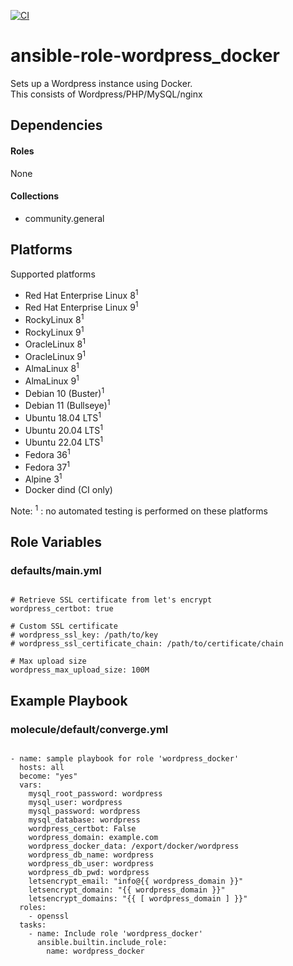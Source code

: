 [![CI](https://github.com/de-it-krachten/ansible-role-wordpress_docker/workflows/CI/badge.svg?event=push)](https://github.com/de-it-krachten/ansible-role-wordpress_docker/actions?query=workflow%3ACI)


# ansible-role-wordpress_docker

Sets up a Wordpress instance using Docker.<br>
This consists of Wordpress/PHP/MySQL/nginx<br>



## Dependencies

#### Roles
None

#### Collections
- community.general

## Platforms

Supported platforms

- Red Hat Enterprise Linux 8<sup>1</sup>
- Red Hat Enterprise Linux 9<sup>1</sup>
- RockyLinux 8<sup>1</sup>
- RockyLinux 9<sup>1</sup>
- OracleLinux 8<sup>1</sup>
- OracleLinux 9<sup>1</sup>
- AlmaLinux 8<sup>1</sup>
- AlmaLinux 9<sup>1</sup>
- Debian 10 (Buster)<sup>1</sup>
- Debian 11 (Bullseye)<sup>1</sup>
- Ubuntu 18.04 LTS<sup>1</sup>
- Ubuntu 20.04 LTS<sup>1</sup>
- Ubuntu 22.04 LTS<sup>1</sup>
- Fedora 36<sup>1</sup>
- Fedora 37<sup>1</sup>
- Alpine 3<sup>1</sup>
- Docker dind (CI only)

Note:
<sup>1</sup> : no automated testing is performed on these platforms

## Role Variables
### defaults/main.yml
<pre><code>
# Retrieve SSL certificate from let's encrypt
wordpress_certbot: true

# Custom SSL certificate
# wordpress_ssl_key: /path/to/key
# wordpress_ssl_certificate_chain: /path/to/certificate/chain

# Max upload size
wordpress_max_upload_size: 100M
</pre></code>




## Example Playbook
### molecule/default/converge.yml
<pre><code>
- name: sample playbook for role 'wordpress_docker'
  hosts: all
  become: "yes"
  vars:
    mysql_root_password: wordpress
    mysql_user: wordpress
    mysql_password: wordpress
    mysql_database: wordpress
    wordpress_certbot: False
    wordpress_domain: example.com
    wordpress_docker_data: /export/docker/wordpress
    wordpress_db_name: wordpress
    wordpress_db_user: wordpress
    wordpress_db_pwd: wordpress
    letsencrypt_email: "info@{{ wordpress_domain }}"
    letsencrypt_domain: "{{ wordpress_domain }}"
    letsencrypt_domains: "{{ [ wordpress_domain ] }}"
  roles:
    - openssl
  tasks:
    - name: Include role 'wordpress_docker'
      ansible.builtin.include_role:
        name: wordpress_docker
</pre></code>
